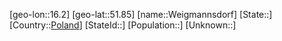 ﻿---
location: [51.85,16.2]
type: City
tags:
- geo/City


SpocWebEntityId: 35494
isDeleted: false
confidential: public

---
[geo-lon::16.2]
[geo-lat::51.85]
[name::Weigmannsdorf]
[State::]
[Country::[Poland](geo/Continent/Europe/Poland.md)]
[StateId::]
[Population::]
[Unknown::]

